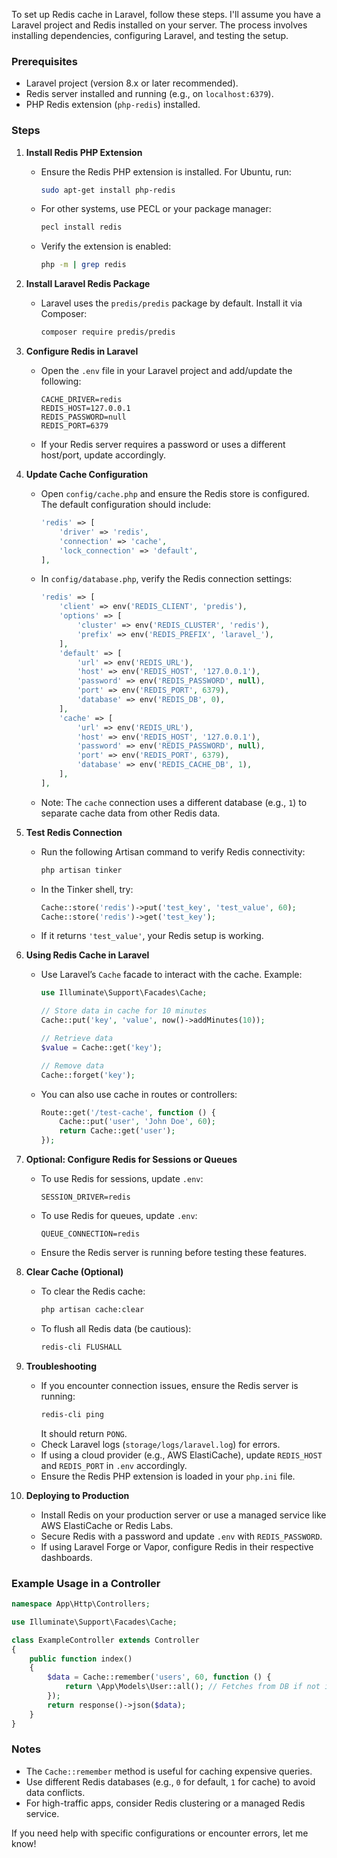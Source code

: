 To set up Redis cache in Laravel, follow these steps. I'll assume you have a Laravel project and Redis installed on your server. The process involves installing dependencies, configuring Laravel, and testing the setup.

### Prerequisites
- Laravel project (version 8.x or later recommended).
- Redis server installed and running (e.g., on `localhost:6379`).
- PHP Redis extension (`php-redis`) installed.

### Steps

1. **Install Redis PHP Extension**
   - Ensure the Redis PHP extension is installed. For Ubuntu, run:
     ```bash
     sudo apt-get install php-redis
     ```
   - For other systems, use PECL or your package manager:
     ```bash
     pecl install redis
     ```
   - Verify the extension is enabled:
     ```bash
     php -m | grep redis
     ```

2. **Install Laravel Redis Package**
   - Laravel uses the `predis/predis` package by default. Install it via Composer:
     ```bash
     composer require predis/predis
     ```

3. **Configure Redis in Laravel**
   - Open the `.env` file in your Laravel project and add/update the following:
     ```env
     CACHE_DRIVER=redis
     REDIS_HOST=127.0.0.1
     REDIS_PASSWORD=null
     REDIS_PORT=6379
     ```
   - If your Redis server requires a password or uses a different host/port, update accordingly.

4. **Update Cache Configuration**
   - Open `config/cache.php` and ensure the Redis store is configured. The default configuration should include:
     ```php
     'redis' => [
         'driver' => 'redis',
         'connection' => 'cache',
         'lock_connection' => 'default',
     ],
     ```
   - In `config/database.php`, verify the Redis connection settings:
     ```php
     'redis' => [
         'client' => env('REDIS_CLIENT', 'predis'),
         'options' => [
             'cluster' => env('REDIS_CLUSTER', 'redis'),
             'prefix' => env('REDIS_PREFIX', 'laravel_'),
         ],
         'default' => [
             'url' => env('REDIS_URL'),
             'host' => env('REDIS_HOST', '127.0.0.1'),
             'password' => env('REDIS_PASSWORD', null),
             'port' => env('REDIS_PORT', 6379),
             'database' => env('REDIS_DB', 0),
         ],
         'cache' => [
             'url' => env('REDIS_URL'),
             'host' => env('REDIS_HOST', '127.0.0.1'),
             'password' => env('REDIS_PASSWORD', null),
             'port' => env('REDIS_PORT', 6379),
             'database' => env('REDIS_CACHE_DB', 1),
         ],
     ],
     ```
   - Note: The `cache` connection uses a different database (e.g., `1`) to separate cache data from other Redis data.

5. **Test Redis Connection**
   - Run the following Artisan command to verify Redis connectivity:
     ```bash
     php artisan tinker
     ```
   - In the Tinker shell, try:
     ```php
     Cache::store('redis')->put('test_key', 'test_value', 60);
     Cache::store('redis')->get('test_key');
     ```
   - If it returns `'test_value'`, your Redis setup is working.

6. **Using Redis Cache in Laravel**
   - Use Laravel’s `Cache` facade to interact with the cache. Example:
     ```php
     use Illuminate\Support\Facades\Cache;

     // Store data in cache for 10 minutes
     Cache::put('key', 'value', now()->addMinutes(10));

     // Retrieve data
     $value = Cache::get('key');

     // Remove data
     Cache::forget('key');
     ```
   - You can also use cache in routes or controllers:
     ```php
     Route::get('/test-cache', function () {
         Cache::put('user', 'John Doe', 60);
         return Cache::get('user');
     });
     ```

7. **Optional: Configure Redis for Sessions or Queues**
   - To use Redis for sessions, update `.env`:
     ```env
     SESSION_DRIVER=redis
     ```
   - To use Redis for queues, update `.env`:
     ```env
     QUEUE_CONNECTION=redis
     ```
   - Ensure the Redis server is running before testing these features.

8. **Clear Cache (Optional)**
   - To clear the Redis cache:
     ```bash
     php artisan cache:clear
     ```
   - To flush all Redis data (be cautious):
     ```bash
     redis-cli FLUSHALL
     ```

9. **Troubleshooting**
   - If you encounter connection issues, ensure the Redis server is running:
     ```bash
     redis-cli ping
     ```
     It should return `PONG`.
   - Check Laravel logs (`storage/logs/laravel.log`) for errors.
   - If using a cloud provider (e.g., AWS ElastiCache), update `REDIS_HOST` and `REDIS_PORT` in `.env` accordingly.
   - Ensure the Redis PHP extension is loaded in your `php.ini` file.

10. **Deploying to Production**
    - Install Redis on your production server or use a managed service like AWS ElastiCache or Redis Labs.
    - Secure Redis with a password and update `.env` with `REDIS_PASSWORD`.
    - If using Laravel Forge or Vapor, configure Redis in their respective dashboards.

### Example Usage in a Controller
```php
namespace App\Http\Controllers;

use Illuminate\Support\Facades\Cache;

class ExampleController extends Controller
{
    public function index()
    {
        $data = Cache::remember('users', 60, function () {
            return \App\Models\User::all(); // Fetches from DB if not in cache
        });
        return response()->json($data);
    }
}
```

### Notes
- The `Cache::remember` method is useful for caching expensive queries.
- Use different Redis databases (e.g., `0` for default, `1` for cache) to avoid data conflicts.
- For high-traffic apps, consider Redis clustering or a managed Redis service.

If you need help with specific configurations or encounter errors, let me know!